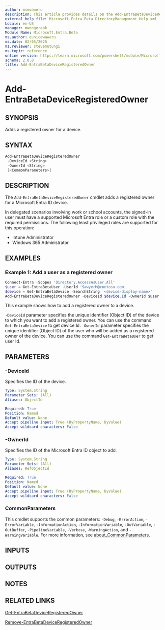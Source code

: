 ```yaml
---
author: msewaweru
description: This article provides details on the Add-EntraBetaDeviceRegisteredOwner command.
external help file: Microsoft.Entra.Beta.DirectoryManagement-Help.xml
Locale: en-US
manager: mwongerapk
Module Name: Microsoft.Entra.Beta
ms.author: eunicewaweru
ms.date: 02/05/2025
ms.reviewer: stevemutungi
ms.topic: reference
online version: https://learn.microsoft.com/powershell/module/Microsoft.Entra.Beta/Add-EntraBetaDeviceRegisteredOwner
schema: 2.0.0
title: Add-EntraBetaDeviceRegisteredOwner
---
```


# Add-EntraBetaDeviceRegisteredOwner

## SYNOPSIS

Adds a registered owner for a device.

## SYNTAX

```powershell
Add-EntraBetaDeviceRegisteredOwner
 -DeviceId <String>
 -OwnerId <String>
 [<CommonParameters>]
```

## DESCRIPTION

The `Add-EntraBetaDeviceRegisteredOwner` cmdlet adds a registered owner for a Microsoft Entra ID device.

In delegated scenarios involving work or school accounts, the signed-in user must have a supported Microsoft Entra role or a custom role with the required permissions. The following least privileged roles are supported for this operation:

- Intune Administrator
- Windows 365 Administrator

## EXAMPLES

### Example 1: Add a user as a registered owner

```powershell
Connect-Entra -Scopes 'Directory.AccessAsUser.All'
$user = Get-EntraBetaUser -UserId 'SawyerM@contoso.com'
$device = Get-EntraBetaDevice -SearchString '<device-display-name>'
Add-EntraBetaDeviceRegisteredOwner -DeviceId $device.Id -OwnerId $user.Id
```

This example shows how to add a registered owner to a device.

`-DeviceId` parameter specifies the unique identifier (Object ID) of the device to which you want to add a registered owner. You can use the command `Get-EntraBetaDevice` to get device Id.
`-OwnerId` parameter specifies the unique identifier (Object ID) of the user who will be added as a registered owner of the device. You can use the command `Get-EntraBetaUser` to get user Id.

## PARAMETERS

### -DeviceId

Specifies the ID of the device.

```yaml
Type: System.String
Parameter Sets: (All)
Aliases: ObjectId

Required: True
Position: Named
Default value: None
Accept pipeline input: True (ByPropertyName, ByValue)
Accept wildcard characters: False
```

### -OwnerId

Specifies the ID of the Microsoft Entra ID object to add.

```yaml
Type: System.String
Parameter Sets: (All)
Aliases: RefObjectId

Required: True
Position: Named
Default value: None
Accept pipeline input: True (ByPropertyName, ByValue)
Accept wildcard characters: False
```

### CommonParameters

This cmdlet supports the common parameters: `-Debug`, `-ErrorAction`, `-ErrorVariable`, `-InformationAction`, `-InformationVariable`, `-OutVariable`, `-OutBuffer`, `-PipelineVariable`, `-Verbose`, `-WarningAction`, and `-WarningVariable`. For more information, see [about_CommonParameters](https://go.microsoft.com/fwlink/?LinkID=113216).

## INPUTS

## OUTPUTS

## NOTES

## RELATED LINKS

[Get-EntraBetaDeviceRegisteredOwner](Get-EntraBetaDeviceRegisteredOwner.md)

[Remove-EntraBetaDeviceRegisteredOwner](Remove-EntraBetaDeviceRegisteredOwner.md)
